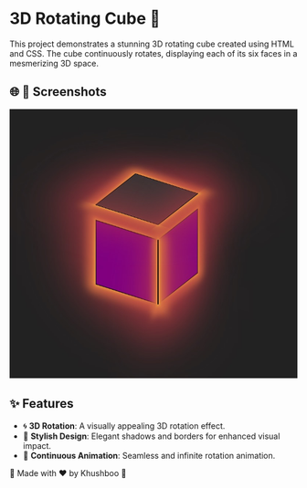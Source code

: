 # 3D Rotating Cube 🌟

This project demonstrates a stunning 3D rotating cube created using HTML and CSS. The cube continuously rotates, displaying each of its six faces in a mesmerizing 3D space.

## 🌐 📸 Screenshots

![3D Cube Animation](https://github.com/rai-Khushboo/magicCube/blob/main/cube.jpg?raw=true)

## ✨ Features

- 🌀 **3D Rotation**: A visually appealing 3D rotation effect.
- 🎨 **Stylish Design**: Elegant shadows and borders for enhanced visual impact.
- 🔄 **Continuous Animation**: Seamless and infinite rotation animation.


🚀  Made with ❤️ by Khushboo 🌟
